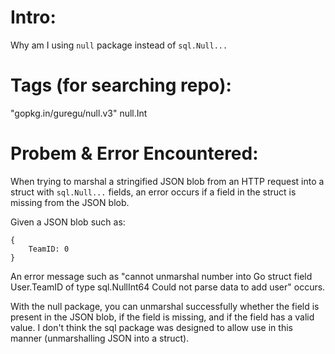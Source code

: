 # Intro:
Why am I using `null` package instead of `sql.Null...` 


# Tags (for searching repo):
"gopkg.in/guregu/null.v3"
null.Int


# Probem & Error Encountered:
When trying to marshal a stringified JSON blob from an HTTP request into a struct with `sql.Null...` fields, an error occurs if a field in the struct is missing from the JSON blob.

Given a JSON blob such as:

```
{
    TeamID: 0
}
```

An error message such as "cannot unmarshal number into Go struct field User.TeamID of type sql.NullInt64 Could not parse data to add user" occurs.

With the null package, you can unmarshal successfully whether the field is present in the JSON blob, if the field is missing, and if the field has a valid value. I don't think the sql package was designed to allow use in this manner (unmarshalling JSON into a struct).
